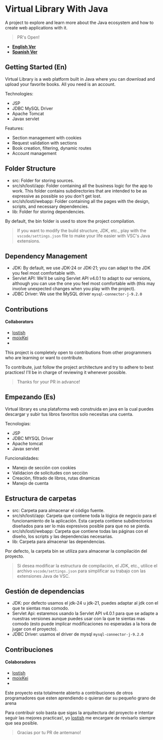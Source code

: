 # Virtual Library With Java

A project to explore and learn more about the Java ecosystem and how to create web applications with it.

> PR's Open!

- [**English Ver**](./README.md#getting-started-en)
- [**Spanish Ver**](./README.md#empezando-es)

## Getting Started (En)

Virtual Library is a web platform built in Java where you can download and upload your favorite books. All you need is an account.

Technologies:

- JSP
- JDBC MySQL Driver
- Apache Tomcat
- Javax servlet

Features:

- Section management with cookies
- Request validation with sections
- Book creation, filtering, dynamic routes
- Account management

## Folder Structure

- src: Folder for storing sources.
- src/sh/losti/app: Folder containing all the business logic for the app to work. This folder contains subdirectories that are intended to be as expressive as possible so you don't get lost.
- src/sh/losti/webapp: Folder containing all the pages with the design, scripts, and necessary dependencies.
- lib: Folder for storing dependencies.

By default, the bin folder is used to store the project compilation.

> If you want to modify the build structure, JDK, etc., play with the `vscode/settings.json` file to make your life easier with VSC's Java extensions.

## Dependency Management

- JDK: By default, we use JDK-24 or JDK-21; you can adapt to the JDK you feel most comfortable with.
- Servlet API: We'll be using Servlet API v4.0.1 to adapt to our versions, although you can use the one you feel most comfortable with (this may involve unexpected changes when you play with the project).
- JDBC Driver: We use the MySQL driver `mysql-connector-j-9.2.0`

## Contributions

#### Collaborators

- [lostish](https://github.com/lostish)
- [moixKei](https://github.com/moixKei)
- []()

This project is completely open to contributions from other programmers who are learning or want to contribute.

To contribute, just follow the project architecture and try to adhere to best practices! I'll be in charge of reviewing it whenever possible.

> Thanks for your PR in advance!

## Empezando (Es)

Virtual library es una plataforma web construida en java en la cual puedes descargar y subir tus libros favoritos solo necesitas una cuenta.

Tecnologias:

- JSP
- JDBC MYSQL Driver
- Apache tomcat
- Javax servlet

Funcionalidades:

- Manejo de secciòn con cookies
- Validacion de solicitudes con secciòn
- Creaciòn, filtrado de libros, rutas dinamicas
- Manejo de cuenta

## Estructura de carpetas

- src: Carpeta para almacenar el código fuente.
- src/sh/losti/app: Carpeta que contiene toda la lógica de negocio para el funcionamiento de la aplicación. Esta carpeta contiene subdirectorios diseñados para ser lo más expresivos posible para que no se pierda.
- src/sh/losti/webapp: Carpeta que contiene todas las páginas con el diseño, los scripts y las dependencias necesarias.
- lib: Carpeta para almacenar las dependencias.

Por defecto, la carpeta bin se utiliza para almacenar la compilación del proyecto.

> Si desea modificar la estructura de compilación, el JDK, etc., utilice el archivo `vscode/settings.json` para simplificar su trabajo con las extensiones Java de VSC.

## Gestión de dependencias

- JDK: por defecto usamos el jdk-24 u jdk-21, puedes adaptar al jdk con el que te sientas mas comodo.
- Servlet Api: estaremos usando la Servlet API v4.0.1 para que se adapte a nuestras versiones aunque puedes usar con la que te sientas mas comodo (esto puede implicar modificaciones no esperadas a la hora de jugar con el proyecto).
- JDBC Driver: usamos el driver de mysql `mysql-connector-j-9.2.0`

## Contribuciones

#### Colaboradores

- [lostish](https://github.com/lostish)
- [moixKei](https://github.com/moixKei)
- []()

Este proyecto esta totalmente abierto a contribuciones de otros programadores que esten aprendiendo o quieran dar su pequeño grano de arena

Para contribuir solo basta que sigas la arquitectura del proyecto e intentar seguir las mejores practicas!, yo [lostish](https://github.com/lostish) me encargare de revisarlo siempre que sea posible.

> Gracias por tu PR de antemano!
